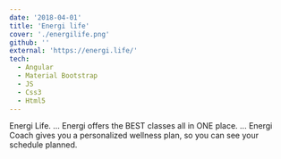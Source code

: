 ```yaml
---
date: '2018-04-01'
title: 'Energi life'
cover: './energilife.png'
github: ''
external: 'https://energi.life/'
tech:
  - Angular
  - Material Bootstrap
  - JS
  - Css3
  - Html5
---
```


Energi Life. ... Energi offers the BEST classes all in ONE place. ... Energi Coach gives you a personalized wellness plan, so you can see your schedule planned.

